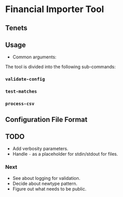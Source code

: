 # Financial Importer Tool

## Tenets

## Usage

* Common arguments:

The tool is divided into the following sub-commands:

### `validate-config`

### `test-matches`

### `process-csv`

## Configuration File Format

## TODO

* Add verbosity parameters.
* Handle `-` as a placeholder for stdin/stdout for files.

### Next

* See about logging for validation.
* Decide about newtype pattern.
* Figure out what needs to be public.